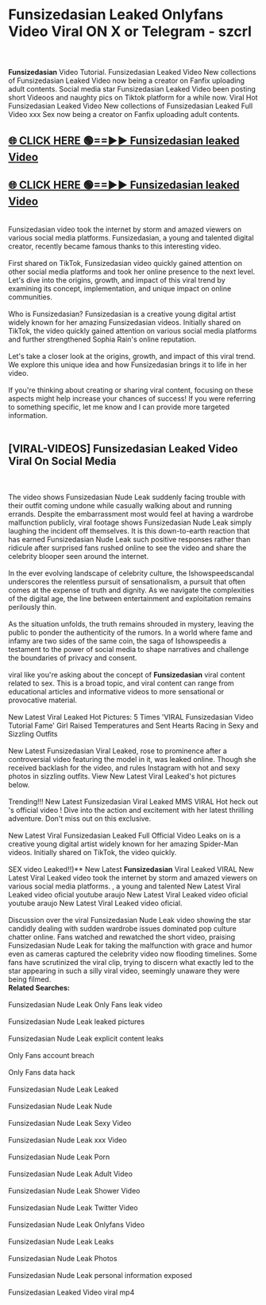 <h1> Funsizedasian Leaked Onlyfans Video Viral ON X or Telegram - szcrl </h1>

# 
<br>
<strong>Funsizedasian</strong> Video Tutorial. Funsizedasian Leaked Video New collections of  Funsizedasian Leaked Video now being a creator on Fanfix uploading adult contents. Social media star Funsizedasian Leaked Video been posting short Videoos and naughty pics on Tiktok platform for a while now. Viral Hot Funsizedasian Leaked Video New collections of Funsizedasian Leaked Full Video xxx Sex now being a creator on Fanfix uploading adult contents.
<br>

## [🌐 CLICK HERE 🟢==►► Funsizedasian leaked Video ](https://onlyclips.site?title=Funsizedasian&ref=git)


## [🌐 CLICK HERE 🟢==►► Funsizedasian leaked Video ](https://onlyclips.site?title=Funsizedasian&ref=git)

<br>
Funsizedasian video took the internet by storm and amazed viewers on various social media platforms. Funsizedasian, a young and talented digital creator, recently became famous thanks to this interesting video.
<br><br>
First shared on TikTok, Funsizedasian video quickly gained attention on other social media platforms and took her online presence to the next level. Let's dive into the origins, growth, and impact of this viral trend by examining its concept, implementation, and unique impact on online communities.
<br><br>
Who is Funsizedasian? Funsizedasian is a creative young digital artist widely known for her amazing Funsizedasian videos. Initially shared on TikTok, the video quickly gained attention on various social media platforms and further strengthened Sophia Rain's online reputation.
<br><br>
Let's take a closer look at the origins, growth, and impact of this viral trend. We explore this unique idea and how Funsizedasian brings it to life in her video.
<br><br>
If you're thinking about creating or sharing viral content, focusing on these aspects might help increase your chances of success! If you were referring to something specific, let me know and I can provide more targeted information.
<br><br>
<h2>[VIRAL-VIDEOS] Funsizedasian Leaked Video Viral On Social Media</h2>
<br><br>
The video shows Funsizedasian Nude Leak suddenly facing trouble with their outfit coming undone while casually walking about and running errands. Despite the embarrassment most would feel at having a wardrobe malfunction publicly, viral footage shows Funsizedasian Nude Leak simply laughing the incident off themselves. It is this down-to-earth reaction that has earned Funsizedasian Nude Leak such positive responses rather than ridicule after surprised fans rushed online to see the video and share the celebrity blooper seen around the internet.
<br><br>
In the ever evolving landscape of celebrity culture, the Ishowspeedscandal underscores the relentless pursuit of sensationalism, a pursuit that often comes at the expense of truth and dignity. As we navigate the complexities of the digital age, the line between entertainment and exploitation remains perilously thin.
<br><br>
As the situation unfolds, the truth remains shrouded in mystery, leaving the public to ponder the authenticity of the rumors. In a world where fame and infamy are two sides of the same coin, the saga of Ishowspeedis a testament to the power of social media to shape narratives and challenge the boundaries of privacy and consent.
<br><br>
viral like you're asking about the concept of <strong>Funsizedasian</strong> viral content related to sex. This is a broad topic, and viral content can range from educational articles and informative videos to more sensational or provocative material.
<br><br>
New Latest Viral Leaked Hot Pictures: 5 Times 'VIRAL Funsizedasian Video Tutorial Fame' Girl Raised Temperatures and Sent Hearts Racing in Sexy and Sizzling Outfits
<br><br>
New Latest Funsizedasian Viral Leaked, rose to prominence after a controversial video featuring the model in it, was leaked online. Though she received backlash for the video, and rules Instagram with hot and sexy photos in sizzling outfits. View New Latest Viral Leaked's hot pictures below.
<br><br>
Trending!!! New Latest Funsizedasian Viral Leaked MMS VIRAL Hot heck out 's official video ! Dive into the action and excitement with her latest thrilling adventure. Don't miss out on this exclusive.
<br><br>
New Latest Viral Funsizedasian Leaked Full Official Video Leaks on  is a creative young digital artist widely known for her amazing Spider-Man videos. Initially shared on TikTok, the video quickly.
<br><br>
SEX video Leaked!!)** New Latest <strong>Funsizedasian</strong> Viral Leaked VIRAL New Latest Viral Leaked video took the internet by storm and amazed viewers on various social media platforms. , a young and talented New Latest Viral Leaked video oficial youtube araujo New Latest Viral Leaked video oficial youtube araujo New Latest Viral Leaked video oficial.
<br><br>
Discussion over the viral Funsizedasian Nude Leak video showing the star candidly dealing with sudden wardrobe issues dominated pop culture chatter online. Fans watched and rewatched the short video, praising Funsizedasian Nude Leak for taking the malfunction with grace and humor even as cameras captured the celebrity video now flooding timelines. Some fans have scrutinized the viral clip, trying to discern what exactly led to the star appearing in such a silly viral video, seemingly unaware they were being filmed.
<br>
<strong>Related Searches:</strong>
<br><br>
Funsizedasian Nude Leak Only Fans leak video
<br><br>
Funsizedasian Nude Leak leaked pictures
<br><br>
Funsizedasian Nude Leak explicit content leaks
<br><br>
Only Fans account breach
<br><br>
Only Fans data hack
<br><br>
Funsizedasian Nude Leak Leaked
<br><br>
Funsizedasian Nude Leak Nude
<br><br>
Funsizedasian Nude Leak Sexy Video
<br><br>
Funsizedasian Nude Leak xxx Video
<br><br>
Funsizedasian Nude Leak Porn
<br><br>
Funsizedasian Nude Leak Adult Video
<br><br>
Funsizedasian Nude Leak Shower Video
<br><br>
Funsizedasian Nude Leak Twitter Video
<br><br>
Funsizedasian Nude Leak Onlyfans Video
<br><br>
Funsizedasian Nude Leak Leaks
<br><br>
Funsizedasian Nude Leak Photos
<br><br>
Funsizedasian Nude Leak personal information exposed
<br><br>
Funsizedasian Leaked Video viral mp4